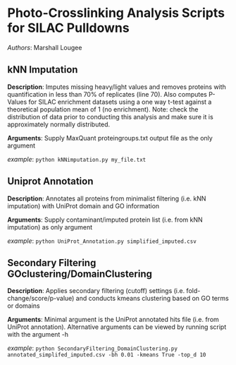 # Photo-Crosslinking Analysis Scripts for SILAC Pulldowns

*Authors*: Marshall Lougee

## kNN Imputation
**Description**: Imputes missing heavy/light values and removes proteins with quantification in less than 70% of replicates (line 70). Also computes P-Values for SILAC enrichment datasets using a one way t-test against a theoretical population mean of 1 (no enrichment). Note: check the distribution of data prior to conducting this analysis and make sure it is approximately normally distributed.

**Arguments**: Supply MaxQuant proteingroups.txt output file as the only argument

*example*: `python kNNimputation.py my_file.txt`

## Uniprot Annotation
**Description**: Annotates all proteins from minimalist filtering (i.e. kNN imputation) with UniProt domain and GO information

**Arguments**: Supply contaminant/imputed protein list (i.e. from kNN imputation) as only argument

*example*: `python UniProt_Annotation.py simplified_imputed.csv`

## Secondary Filtering GOclustering/DomainClustering
**Description**: Applies secondary filtering (cutoff) settings (i.e. fold-change/score/p-value) and conducts kmeans clustering based on GO terms or domains

**Arguments**: Minimal argument is the UniProt annotated hits file (i.e. from UniProt annotation). Alternative arguments can be viewed by running script with the argument -h

*example*: `python SecondaryFiltering_DomainClustering.py annotated_simplifed_imputed.csv -bh 0.01 -kmeans True -top_d 10`




